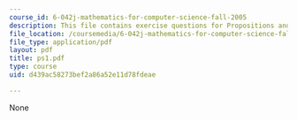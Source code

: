 ```yaml
---
course_id: 6-042j-mathematics-for-computer-science-fall-2005
description: This file contains exercise questions for Propositions and Proofs.
file_location: /coursemedia/6-042j-mathematics-for-computer-science-fall-2005/d439ac58273bef2a86a52e11d78fdeae_ps1.pdf
file_type: application/pdf
layout: pdf
title: ps1.pdf
type: course
uid: d439ac58273bef2a86a52e11d78fdeae

---
```

None